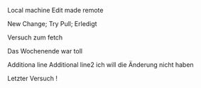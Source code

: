 Local machine
Edit made remote

New Change; Try Pull; Erledigt

Versuch zum fetch

Das Wochenende war toll

Additiona line
Additional line2
ich will die Änderung nicht haben

Letzter Versuch !

